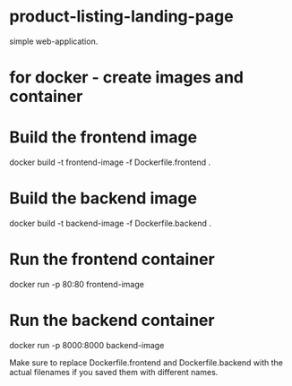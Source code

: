 # product-listing-landing-page
simple web-application.

# for docker - create images and container

# Build the frontend image
docker build -t frontend-image -f Dockerfile.frontend .

# Build the backend image
docker build -t backend-image -f Dockerfile.backend .

# Run the frontend container
docker run -p 80:80 frontend-image

# Run the backend container
docker run -p 8000:8000 backend-image


Make sure to replace Dockerfile.frontend and Dockerfile.backend with the actual filenames if you saved them with different names.
